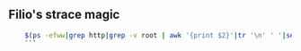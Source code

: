 ## Filio's strace magic
```bash
    $(ps -efww|grep http|grep -v root | awk '{print $2}'|tr '\n' ' '|sed -e 's/ / -p /g' | sed -e 's/^/strace -eopen,write,read,accept -s10000 -o strace.log -t -ff -p /' | sed -e 's/-p $//')
    ```
    
